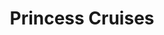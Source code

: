 ---
title: Princess Cruises
class: princess-cruises
cruiseline: Come back new with exclusive savings.
price: 229
cruise-url: http://www.planetcruise.co.uk/holidaysearch/promotion?promotionid=32&referrersiteid=970
---